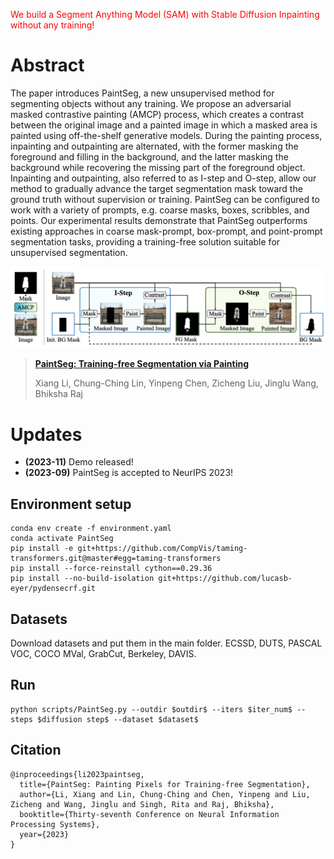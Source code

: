 <font color="red">We build a Segment Anything Model (SAM) with Stable Diffusion Inpainting without any training!</font>

# Abstract
<!-- ![avatar](illustration.jpg) -->
The paper introduces PaintSeg, a new unsupervised method for segmenting objects without any training. We propose an adversarial masked contrastive painting (AMCP) process, which creates a contrast between the original image and a painted image in which a masked area is painted using off-the-shelf generative models. During the painting process, inpainting and outpainting are alternated, with the former masking the foreground and filling in the background, and the latter masking the background while recovering the missing part of the foreground object. Inpainting and outpainting, also referred to as I-step and O-step, allow our method to gradually advance the target segmentation mask toward the ground truth without supervision or training. PaintSeg can be configured to work with a variety of prompts, e.g. coarse masks, boxes, scribbles, and points. Our experimental results demonstrate that PaintSeg outperforms existing approaches in coarse mask-prompt, box-prompt, and point-prompt segmentation tasks, providing a training-free solution suitable for unsupervised segmentation.
<p align="center"><img src="images/paintseg.png" width="700"/></p>

> [**PaintSeg: Training-free Segmentation via Painting**](https://arxiv.org/abs/2305.19406)
>
> Xiang Li, Chung-Ching Lin, Yinpeng Chen, Zicheng Liu, Jinglu Wang, Bhiksha Raj

# Updates
- **(2023-11)** Demo released!
- **(2023-09)** PaintSeg is accepted to NeurIPS 2023!


## Environment setup
```
conda env create -f environment.yaml
conda activate PaintSeg
pip install -e git+https://github.com/CompVis/taming-transformers.git@master#egg=taming-transformers
pip install --force-reinstall cython==0.29.36
pip install --no-build-isolation git+https://github.com/lucasb-eyer/pydensecrf.git
```
## Datasets
Download datasets and put them in the main folder.
ECSSD, DUTS, PASCAL VOC, COCO MVal, GrabCut, Berkeley, DAVIS.

## Run
```angular2html
python scripts/PaintSeg.py --outdir $outdir$ --iters $iter_num$ --steps $diffusion step$ --dataset $dataset$ 
```
## Citation
```
@inproceedings{li2023paintseg,
  title={PaintSeg: Painting Pixels for Training-free Segmentation},
  author={Li, Xiang and Lin, Chung-Ching and Chen, Yinpeng and Liu, Zicheng and Wang, Jinglu and Singh, Rita and Raj, Bhiksha},
  booktitle={Thirty-seventh Conference on Neural Information Processing Systems},
  year={2023}
}
```
